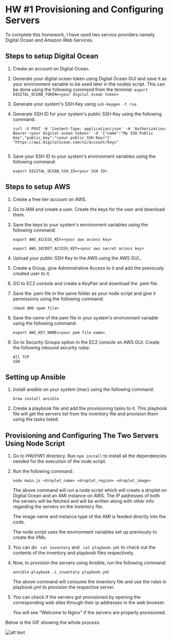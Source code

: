 # HW #1 Provisioning and Configuring Servers

To complete this homework, I have used two service providers namely Digital Ocean and Amazon Web Services.

## Steps to setup Digital Ocean

1. Create an account on Digital Ocean.

2. Generate your digital ocean token using Digital Ocean GUI and save it as your environment variable to be used later in the nodejs script. This can be done using the following command from the terminal: 
   ``` export DIGITAL_OCEAN_TOKEN=<your digital ocean token> ``` 

3. Generate your system's SSH Key using ``` ssh-keygen -t rsa ```.

4. Generate SSH ID for your system's public SSH Key using the following command:
   ```
   curl -X POST -H 'Content-Type: application/json' -H 'Authorization: Bearer <your digital ocean token>' -d '{"name":"My SSH Public Key","public_key":"<your public SSH Key>"}' "https://api.digitalocean.com/v2/account/keys"
     
   ```

5. Save your SSH ID to your system's environment variables using the following command:

   ```
   export DIGITAL_OCEAN_SSH_ID=<your SSH ID>
   ```

## Steps to setup AWS

1. Create a free tier account on AWS.

2. Go to IAM and create a user. Create the keys for the user and download them.

3. Save the keys to your system's environment variables using the following command:

   ``` 
   export AWS_ACCESS_KEY=<your aws access key>
  
   export AWS_SECRET_ACCESS_KEY=<your aws secret access key>
   ```

4. Upload your public SSH Key to the AWS using the AWS GUI.,

5. Create a Group, give Administrative Access to it and add the previously created user to it.

6. GO to EC2 console and create a KeyPair and download the .pem file.

7. Save the .pem file in the same folder as your node script and give it permissions using the following command:
   ```
   chmod 400 <pem file>
   ```

8. Save the name of the pem file in your system's environment variable using the following command: 
   ```
   export AWS_KEY_NAME=<your pem file name>
   ```

9. Go to Security Groups option in the EC2 console on AWS GUI. Create the following inbound security rules:
   ```
   All TCP
   SSH
   ```

## Setting up Ansible

1. Install ansible on your system (mac) using the following command:
   ```
   brew install ansible
   ```

2. Create a playbook file and add the provisioning tasks to it. This playbook file will get the servers list from the inventory file and provision them using the tasks listed.


 
## Provisioning and Configuring The Two Servers Using Node Script

1. Go to HW/HW1 directory. Run ``` npm install ``` to install all the dependencies needed for the execution of the node script. 

2. Run the following command:
   ```
   node main.js <droplet_name> <droplet_region> <droplet_image>
   ```  
   
   The above command will run a node script which will create a droplet on Digital Ocean and an AMI instance on AWS. The IP addresses of both the servers will be fetched and will be written along with other info regarding the servers on     the inventory file.
   
   The image name and instance type of the AMI is feeded directly into the code. 

   The node script uses the environment variables set up previously to create the VMs. 

3. You can do ``` cat inventory``` and ``` cat playbook.yml``` to check out the contents of the inventory and playbook files respectively.

4. Now, to provision the servers using Ansible, run the following command:
   ```
   ansible-playbook -i inventory playbook.yml
   ```

   The above command will consume the inventory file and use the rules in playbook.yml to provision the respective server.

5. You can check if the servers got provisioned by opening the corresponding web sites through their ip addresses in the web browser.

   You will see "Welcome to Nginx" if the servers are properly provisioned.
 
  
Below is the GIF showing the whole process:

![alt text](https://github.com/kumar-utsav/HW/blob/master/HW1/HW1.gif "Complete Process")